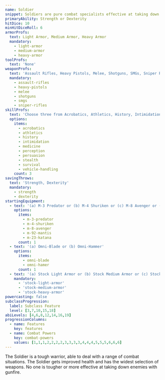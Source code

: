```yaml
---
name: Soldier
snippet: Soldiers are pure combat specialists effective at taking down enemies with gunfire.
primaryAbility: Strength or Dexterity
hitDice: 10
minHitDiceRoll: 6
armorProfs:
  text: Light Armor, Medium Armor, Heavy Armor
  mandatory:
    - light-armor
    - medium-armor
    - heavy-armor
toolProfs:
  text: 'None'
weaponProfs:
  text: 'Assault Rifles, Heavy Pistols, Melee, Shotguns, SMGs, Sniper Rifles'
  mandatory:
    - assault-rifles
    - heavy-pistols
    - melee
    - shotguns
    - smgs
    - sniper-rifles
skillProfs:
  text: 'Choose three from Acrobatics, Athletics, History, Intimidation, Medicine, Perception, Persuasion, Stealth, Survival, Vehicle Handling'
  options:
    items:
      - acrobatics
      - athletics
      - history
      - intimidation
      - medicine
      - perception
      - persuasion
      - stealth
      - survival
      - vehicle-handling
    count: 3
savingThrows:
  text: 'Strength, Dexterity'
  mandatory:
    - strength
    - dexterity
startingEquipment:
  - text: '(a) M-3 Predator or (b) M-4 Shuriken or (c) M-8 Avenger or (d) M-92 Mantis or (e) M-23 Katana'
    options:
      items:
        - m-3-predator
        - m-4-shuriken
        - m-8-avenger
        - m-92-mantis
        - m-23-katana
      count: 1
  - text: '(a) Omni-Blade or (b) Omni-Hammer'
    options:
      items:
        - omni-blade
        - omni-hamer
      count: 1
  - text: '(a) Stock Light Armor or (b) Stock Medium Armor or (c) Stock Heavy Armor'
    mandatory:
      - 'stock-light-armor'
      - 'stock-medium-armor'
      - 'stock-heavy-armor'
powercasting: false
subclassProgression:
  label: Subclass Feature
  level: [3,7,10,15,18]
abiLevels: [4,6,8,12,14,16,19]
progressionColumns:
  - name: Features
    key: features
  - name: Combat Powers
    key: combat-powers
    values: [1,1,1,2,2,2,2,3,3,3,3,4,4,4,5,5,5,6,6,6]
---
```

The Soldier is a tough warrior, able to deal with a range of combat situations. The Soldier gets improved health and has the widest selection of weapons. No one is tougher or more effective at taking down enemies with gunfire.
